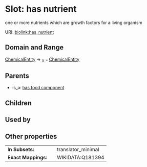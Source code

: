 
# Slot: has nutrient


one or more nutrients which are growth factors for a living organism

URI: [biolink:has_nutrient](https://w3id.org/biolink/vocab/has_nutrient)


## Domain and Range

[ChemicalEntity](ChemicalEntity.md) &#8594;  <sub>0..\*</sub> [ChemicalEntity](ChemicalEntity.md)

## Parents

 *  is_a: [has food component](has_food_component.md)

## Children


## Used by


## Other properties

|  |  |  |
| --- | --- | --- |
| **In Subsets:** | | translator_minimal |
| **Exact Mappings:** | | WIKIDATA:Q181394 |


